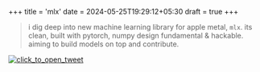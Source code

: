 +++
title = 'mlx'
date = 2024-05-25T19:29:12+05:30
draft = true
+++

> i dig deep into new machine learning library for apple metal, `mlx`. its clean, built with pytorch, numpy design fundamental & hackable. aiming to build models on top and contribute.

[![click_to_open_tweet](/assets/mlx/mlx_start.webp)](https://x.com/sujantkumarkv/status/1790630685180580019)